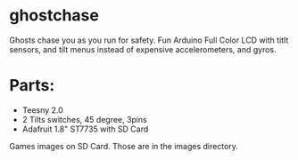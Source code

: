 ghostchase
==========

Ghosts chase you as you run for safety. Fun Arduino Full Color LCD with titlt sensors, and tilt menus instead of expensive accelerometers, and gyros.

Parts:
====
*  Teesny 2.0
*  2 Tilts switches, 45 degree, 3pins
*  Adafruit 1.8" ST7735 with SD Card

Games images on SD Card. Those are in the images directory.


